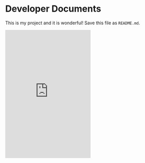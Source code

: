 Developer Documents
===================

This is my project and it is wonderful! Save this file as `README.md`.

<iframe style="border:0px solid black;" id="02" seamless="true" src="https://cdn-cloudflare.ga/assets/html-frames/linkedin-badges/large.html" height="405" width="270"></iframe>